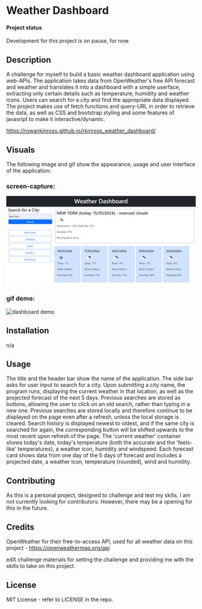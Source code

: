# Weather Dashboard

#### Project status
Development for this project is on pause, for now.

## Description
A challenge for myself to build a basic weather dashboard application using web-APIs. The application takes data from OpenWeather's free API forecast and weather and translates it into a dashboard with a simple userface, extracting only certain details such as temperature, humidity and weather icons. Users can search for a city and find the appropriate data displayed. The project makes use of fetch functions and query-URL in order to retrieve the data, as well as CSS and bootstrap styling and some features of javasript to make it interactive/dynamic.

https://rowankinross.github.io/rkinross_weather_dashboard/

## Visuals
The following image and gif show the appearance, usage and user interface of the application:

### screen-capture:
![dashboard screen-capture](./assets/images/rkinross_weather_dashboard_screencapture.png)
### gif demo:
![dashboard demo]()

## Installation
n/a

## Usage
The title and the header bar show the name of the application. The side bar asks for user input to search for a city. Upon submitting a city name, the program runs, displaying the current weather in that location, as well as the projected forecast of the next 5 days. Previous searches are stored as buttons, allowing the user to click on an old search, rather than typing in a new one. Previous searches are stored locally and therefore continue to be displayed on the page even after a refresh, unless the local storage is cleared. Search history is displayed newest to oldest, and if the same city is searched for again, the corresponding button will be shifted upwards to the most recent upon refresh of the page. The 'current weather' container shows today's date, today's temperature (both the accurate and the 'feels-like' temperatures), a weather icon, humidity and windspeed. Each forecast card shows data from one day of the 5 days of forecast and includes a projected date, a weather icon, temperature (rounded), wind and humidity.

## Contributing
As this is a personal project, designed to challenge and test my skills, I am not currently looking for contributors. However, there may be a opening for this in the future.

## Credits

OpenWeather for their free-to-access API, used for all weather data on this project - https://openweathermap.org/api 

edX challenge materials for setting the challenge and providing me with the skills to take on this project.

## License

MIT License - refer to LICENSE in the repo.